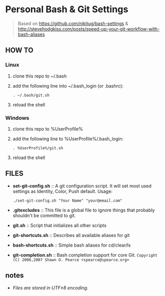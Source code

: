 # Personal Bash & Git Settings #

> Based on
> https://github.com/nikitug/bash-settings
> &
> http://stevehodgkiss.com/posts/speed-up-your-git-workflow-with-bash-aliases

## HOW TO ##

### Linux ###
  
1. clone this repo to ~/.bash
2. add the following line into ~/.bash_login (or .bashrc):

	`. ~/.bash/git.sh`

3. reload the shell
 
### Windows ###

1. clone this repo to %UserProfile%
2. add the following line to %UserProfile%/.bash_login:

	`. %UserProfile%/git.sh`

3. reload the shell

## FILES ##

- **set-git-config.sh** :: A git configuration script. It will set most used settings as Identity, Color, Push default. Usage:

    `./set-git-config.sh "Your Name" "your@email.com"`

- **.gitexcludes** :: This file is a global file to ignore things that probably shouldn't be committed to git.

- **git.sh** :: Script that initializes all other scripts

- **git-shortcuts.sh** :: Describes all available aliases for git

- **bash-shortcuts.sh** :: Simple bash aliases for cd/clear/ls

- **git-completion.sh** :: Bash completion support for core Git. `Copyright (C) 2006,2007 Shawn O. Pearce <spearce@spearce.org>`

## notes ##

- *Files are stored in UTF±8 encoding.*